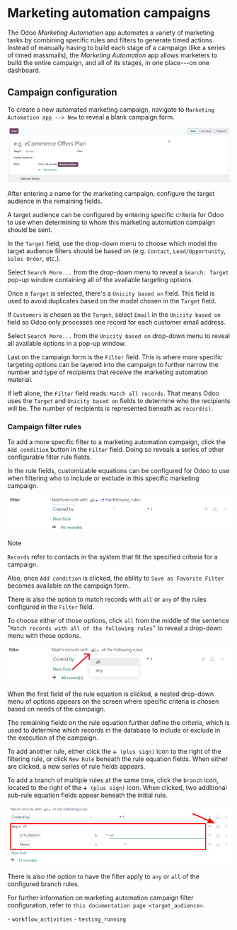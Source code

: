 # Marketing automation campaigns

The Odoo *Marketing Automation* app automates a variety of marketing
tasks by combining specific rules and filters to generate timed actions.
Instead of manually having to build each stage of a campaign (like a
series of timed massmails), the *Marketing Automation* app allows
marketers to build the entire campaign, and all of its stages, in one
place---on one dashboard.

## Campaign configuration

To create a new automated marketing campaign, navigate to
`Marketing Automation app
--> New` to reveal a blank campaign form.

<img src="first_campaign/blank-marketing-campaign-form.png"
class="align-center"
alt="A blank marketing automation campaign form in Odoo Marketing Automation application." />

After entering a name for the marketing campaign, configure the target
audience in the remaining fields.

A target audience can be configured by entering specific criteria for
Odoo to use when determining to whom this marketing automation campaign
should be sent.

In the `Target` field, use the drop-down menu to choose which model the
target audience filters should be based on (e.g. `Contact`,
`Lead/Opportunity`, `Sales Order`, etc.).

Select `Search More...` from the drop-down menu to reveal a
`Search: Target` pop-up window containing all of the available targeting
options.

Once a `Target` is selected, there's a `Unicity based on` field. This
field is used to avoid duplicates based on the model chosen in the
`Target` field.

<div class="example">

If `Customers` is chosen as the `Target`, select `Email` in the
`Unicity based on` field so Odoo only processes one record for each
customer email address.

</div>

Select `Search More...` from the `Unicity based on` drop-down menu to
reveal all available options in a pop-up window.

Last on the campaign form is the `Filter` field. This is where more
specific targeting options can be layered into the campaign to further
narrow the number and type of recipients that receive the marketing
automation material.

If left alone, the `Filter` field reads: `Match all records`. That means
Odoo uses the `Target` and `Unicity based on` fields to determine who
the recipients will be. The number of recipients is represented beneath
as `record(s)`.

### Campaign filter rules

To add a more specific filter to a marketing automation campaign, click
the `Add
condition` button in the `Filter` field. Doing so reveals a series of
other configurable filter rule fields.

In the rule fields, customizable equations can be configured for Odoo to
use when filtering who to include or exclude in this specific marketing
campaign.

<img src="first_campaign/filter-node-equation-fields.png"
class="align-center"
alt="How the filter rule equation fields look in Odoo Marketing Automation campaigns." />

> [!NOTE]
> `Records` refer to contacts in the system that fit the specified
> criteria for a campaign.

Also, once `Add condition` is clicked, the ability to
`Save as Favorite Filter` becomes available on the campaign form.

There is also the option to match records with `all` or `any` of the
rules configured in the `Filter` field.

To choose either of those options, click `all` from the middle of the
sentence "`Match records with all of the following rules`" to reveal a
drop-down menu with those options.

<img src="first_campaign/match-all-any-rules-drop-down.png"
class="align-center"
alt="Match records with all or any of the rules in Filter field for marketing campaigns." />

When the first field of the rule equation is clicked, a nested drop-down
menu of options appears on the screen where specific criteria is chosen
based on needs of the campaign.

The remaining fields on the rule equation further define the criteria,
which is used to determine which records in the database to include or
exclude in the execution of the campaign.

To add another rule, either click the `➕ (plus sign)` icon to the right
of the filtering rule, or click `New Rule` beneath the rule equation
fields. When either are clicked, a new series of rule fields appears.

To add a branch of multiple rules at the same time, click the `branch`
icon, located to the right of the `➕ (plus sign)` icon. When clicked,
two additional sub-rule equation fields appear beneath the initial rule.

<img src="first_campaign/rule-branch-filter-sample.png"
class="align-center"
alt="Sample of how the rule branches look in the filter section of a marketing campaign." />

There is also the option to have the filter apply to `any` or `all` of
the configured branch rules.

For further information on marketing automation campaign filter
configuration, refer to `this
documentation page <target_audience>`.

<div class="seealso">

\- `workflow_activities` - `testing_running`

</div>
